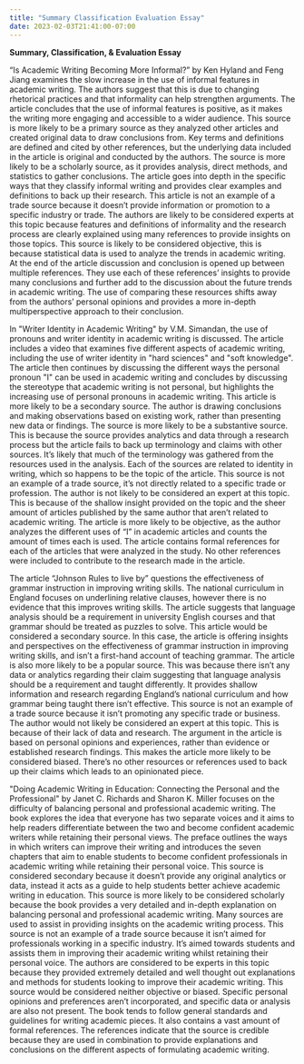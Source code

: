```yaml
---
title: "Summary Classification Evaluation Essay"
date: 2023-02-03T21:41:00-07:00
---
```


**Summary, Classification, & Evaluation Essay**

“Is Academic Writing Becoming More Informal?” by Ken Hyland and Feng Jiang examines the slow increase in the use of informal features in academic writing. The authors suggest that this is due to changing rhetorical practices and that informality can help strengthen arguments. The article concludes that the use of informal features is positive, as it makes the writing more engaging and accessible to a wider audience. This source is more likely to be a primary source as they analyzed other articles and created original data to draw conclusions from. Key terms and definitions are defined and cited by other references, but the underlying data included in the article is original and conducted by the authors. The source is more likely to be a scholarly source, as it provides analysis, direct methods, and statistics to gather conclusions. The article goes into depth in the specific ways that they classify informal writing and provides clear examples and definitions to back up their research. This article is not an example of a trade source because it doesn’t provide information or promotion to a specific industry or trade. The authors are likely to be considered experts at this topic because features and definitions of informality and the research process are clearly explained using many references to provide insights on those topics. This source is likely to be considered objective, this is because statistical data is used to analyze the trends in academic writing. At the end of the article discussion and conclusion is opened up between multiple references. They use each of these references’ insights to provide many conclusions and further add to the discussion about the future trends in academic writing. The use of comparing these resources shifts away from the authors’ personal opinions and provides a more in-depth multiperspective approach to their conclusion.

In "Writer Identity in Academic Writing" by V.M. Simandan, the use of pronouns and writer identity in academic writing is discussed. The article includes a video that examines five different aspects of academic writing, including the use of writer identity in "hard sciences" and "soft knowledge". The article then continues by discussing the different ways the personal pronoun "I" can be used in academic writing and concludes by discussing the stereotype that academic writing is not personal, but highlights the increasing use of personal pronouns in academic writing. This article is more likely to be a secondary source. The author is drawing conclusions and making observations based on existing work, rather than presenting new data or findings. The source is more likely to be a substantive source. This is because the source provides analytics and data through a research process but the article fails to back up terminology and claims with other sources. It’s likely that much of the terminology was gathered from the resources used in the analysis. Each of the sources are related to identity in writing, which so happens to be the topic of the article. This source is not an example of a trade source, it’s not directly related to a specific trade or profession. The author is not likely to be considered an expert at this topic. This is because of the shallow insight provided on the topic and the sheer amount of articles published by the same author that aren’t related to academic writing. The article is more likely to be objective, as the author analyzes the different uses of “I” in academic articles and counts the amount of times each is used. The article contains formal references for each of the articles that were analyzed in the study. No other references were included to contribute to the research made in the article.

The article “Johnson Rules to live by” questions the effectiveness of grammar instruction in improving writing skills. The national curriculum in England focuses on underlining relative clauses, however there is no evidence that this improves writing skills. The article suggests that language analysis should be a requirement in university English courses and that grammar should be treated as puzzles to solve. This article would be considered a secondary source. In this case, the article is offering insights and perspectives on the effectiveness of grammar instruction in improving writing skills, and isn’t a first-hand account of teaching grammar. The article is also more likely to be a popular source. This was because there isn’t any data or analytics regarding their claim suggesting that language analysis should be a requirement and taught differently. It provides shallow information and research regarding England’s national curriculum and how grammar being taught there isn’t effective. This source is not an example of a trade source because it isn’t promoting any specific trade or business. The author would not likely be considered an expert at this topic. This is because of their lack of data and research. The argument in the article is based on personal opinions and experiences, rather than evidence or established research findings. This makes the article more likely to be considered biased. There’s no other resources or references used to back up their claims which leads to an opinionated piece.

"Doing Academic Writing in Education: Connecting the Personal and the Professional" by Janet C. Richards and Sharon K. Miller focuses on the difficulty of balancing personal and professional academic writing. The book explores the idea that everyone has two separate voices and it aims to help readers differentiate between the two and become confident academic writers while retaining their personal views. The preface outlines the ways in which writers can improve their writing and introduces the seven chapters that aim to enable students to become confident professionals in academic writing while retaining their personal voice. This source is considered secondary because it doesn’t provide any original analytics or data, instead it acts as a guide to help students better achieve academic writing in education. This source is more likely to be considered scholarly because the book provides a very detailed and in-depth explanation on balancing personal and professional academic writing. Many sources are used to assist in providing insights on the academic writing process. This source is not an example of a trade source because it isn’t aimed for professionals working in a specific industry. It’s aimed towards students and assists them in improving their academic writing whilst retaining their personal voice. The authors are considered to be experts in this topic because they provided extremely detailed and well thought out explanations and methods for students looking to improve their academic writing. This source would be considered neither objective or biased. Specific personal opinions and preferences aren’t incorporated, and specific data or analysis are also not present. The book tends to follow general standards and guidelines for writing academic pieces. It also contains a vast amount of formal references. The references indicate that the source is credible because they are used in combination to provide explanations and conclusions on the different aspects of formulating academic writing.
